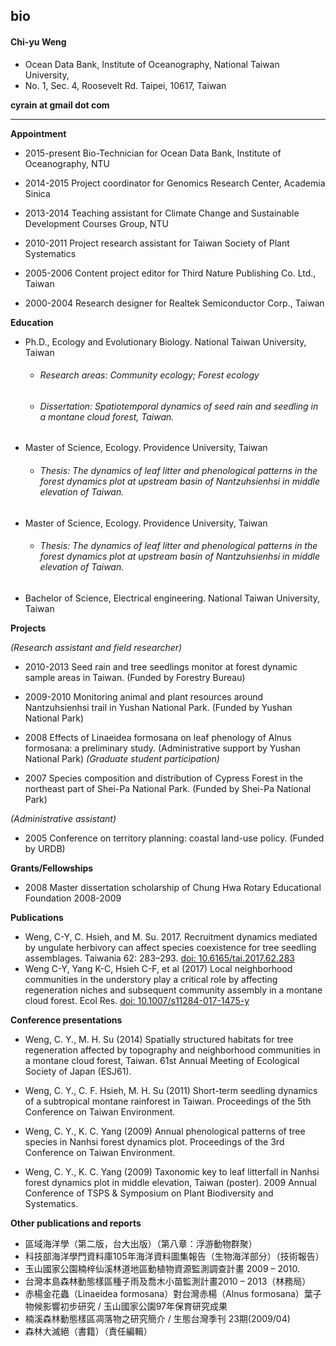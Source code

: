 ## bio

#### Chi-yu Weng

* Ocean Data Bank, Institute of Oceanography, National Taiwan University, 
* No. 1, Sec. 4, Roosevelt Rd. Taipei, 10617, Taiwan

**cyrain at gmail dot com**
________________________________________________________________________________________________________

**Appointment** 

* 2015-present 	Bio-Technician for Ocean Data Bank, Institute of Oceanography, NTU

* 2014-2015 	Project coordinator for Genomics Research Center, Academia Sinica

* 2013-2014 	Teaching assistant for Climate Change and Sustainable Development Courses Group, NTU

* 2010-2011	Project research assistant for Taiwan Society of Plant Systematics

* 2005-2006	Content project editor for Third Nature Publishing Co. Ltd., Taiwan

* 2000-2004	Research designer for Realtek Semiconductor Corp., Taiwan

**Education**	

* Ph.D., Ecology and Evolutionary Biology. National Taiwan University, Taiwan
  * ###### Research areas: Community ecology; Forest ecology
  * ###### Dissertation: Spatiotemporal dynamics of seed rain and seedling in a montane cloud forest, Taiwan.

* Master of Science, Ecology. Providence University, Taiwan
  * ###### Thesis: The dynamics of leaf litter and phenological patterns in the forest dynamics plot at upstream basin of Nantzuhsienhsi in middle elevation of Taiwan.

* Master of Science, Ecology. Providence University, Taiwan
  * ###### Thesis: The dynamics of leaf litter and phenological patterns in the forest dynamics plot at upstream basin of Nantzuhsienhsi in middle elevation of Taiwan.

* Bachelor of Science, Electrical engineering. National Taiwan University, Taiwan

**Projects**

 *(Research assistant and field researcher)*
 
* 2010-2013	Seed rain and tree seedlings monitor at forest dynamic sample areas in Taiwan. (Funded by Forestry Bureau)

* 2009-2010	Monitoring animal and plant resources around Nantzuhsienhsi trail in Yushan National Park. (Funded by Yushan National Park)

* 2008	Effects of Linaeidea formosana on leaf phenology of Alnus formosana: a preliminary study. (Administrative support by Yushan National Park)
*(Graduate student participation)*

* 2007	Species composition and distribution of Cypress Forest in the northeast part of Shei-Pa National Park. (Funded by Shei-Pa National Park)

*(Administrative assistant)*

* 2005	Conference on territory planning: coastal land-use policy. (Funded by URDB)

**Grants/Fellowships**

* 2008	Master dissertation scholarship of Chung Hwa Rotary Educational Foundation 2008-2009

**Publications**

* Weng, C-Y, C. Hsieh, and M. Su. 2017. Recruitment dynamics mediated by ungulate herbivory can affect species coexistence for tree seedling assemblages. Taiwania 62: 283–293. <a href="http://tai2.ntu.edu.tw/taiwania/abstract.php?type=abstract&id=1512">doi: 10.6165/tai.2017.62.283</a>
* Weng C-Y, Yang K-C, Hsieh C-F, et al (2017) Local neighborhood communities in the understory play a critical role by affecting regeneration niches and subsequent community assembly in a montane cloud forest. Ecol Res. <a href="https://link.springer.com/article/10.1007/s11284-017-1475-y">doi: 10.1007/s11284-017-1475-y</a>

**Conference presentations**

* Weng, C. Y., M. H. Su (2014) Spatially structured habitats for tree regeneration affected by topography and neighborhood communities in a montane cloud forest, Taiwan. 61st Annual Meeting of Ecological Society of Japan (ESJ61).

* Weng, C. Y., C. F. Hsieh, M. H. Su (2011) Short-term seedling dynamics of a subtropical montane rainforest in Taiwan. Proceedings of the 5th Conference on Taiwan Environment.

* Weng, C. Y., K. C. Yang (2009) Annual phenological patterns of tree species in Nanhsi  forest dynamics plot. Proceedings of the 3rd Conference on Taiwan Environment.

* Weng, C. Y., K. C. Yang (2009) Taxonomic key to leaf litterfall in  Nanhsi forest dynamics plot in middle elevation, Taiwan (poster). 2009 Annual Conference of TSPS & Symposium on Plant Biodiversity and Systematics.

**Other publications and reports**

* 區域海洋學（第二版，台大出版）（第八章：浮游動物群聚）
* 科技部海洋學門資料庫105年海洋資料圖集報告（生物海洋部分）（技術報告）
* 玉山國家公園楠梓仙溪林道地區動植物資源監測調查計畫 2009 – 2010.
* 台灣本島森林動態樣區種子雨及喬木小苗監測計畫2010 – 2013（林務局）
* 赤楊金花蟲（Linaeidea formosana）對台灣赤楊（Alnus formosana）葉子物候影響初步研究 / 玉山國家公園97年保育研究成果
* 楠溪森林動態樣區凋落物之研究簡介 / 生態台灣季刊  23期(2009/04)
* 森林大滅絕（書籍）（責任編輯）

